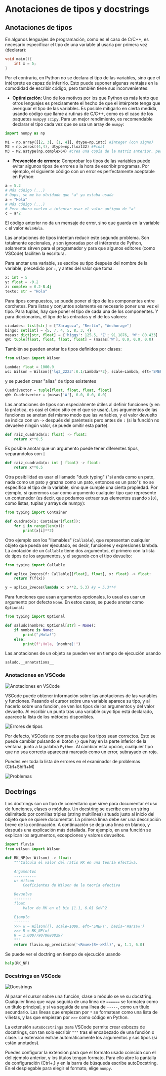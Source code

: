 # Anotaciones de tipos y docstrings

## Anotaciones de tipos

En algunos lenguajes de programación, como es el caso de C/C++, es necesario especificar el tipo de una variable al usarla por primera vez (declarar):

```C
void main(){
    int x = 5;
}
```

Por el contrario, en Python no se declara el tipo de las variables, sino que el intérprete es capaz de inferirlo. Esto puede suponer algunas ventajas en la comodidad de escribir código, pero también tiene sus inconvenientes:

* **Optimización:** Uno de los motivos por los que Python es más lento que otros lenguajes es precisamente el hecho de que el intérprete tenga que averiguar el tipo de las variables. Es posible mitigarlo en cierta medida, usando código que llame a rutinas de C/C++, como es el caso de los paquetes `numpy`y `scipy`. Para un mejor rendimiento, es recomendable declarar el tipo cada vez que se usa un array de `numpy`:

```Python
import numpy as np

M1 = np.array([[2, 3], [1, 4]], dtype=np.intc) #Integer (con signo)
M2 = np.zeros((4,4), dtype=np.float32) #Float
M3 = M2.astype(np.complex64) #Crea una copia de la matriz anterior, pero convirtiéndola a números complejos (la parte real e imaginaria son floats)
```

* **Prevención de errores:** Comprobar los tipos de las variables puede evitar algunos tipos de errores a la hora de escribir programas. Por ejemplo, el siguiente código con un error es perfectamente aceptable en Python:

```Python
a = 5.2
# Más código (...)
# Oops, se me ha olvidado que "a" ya estaba usada
a = "Hola"
# Más código (...)
# Pero ahora vuelvo a intentar usar el valor antiguo de "a"
c = a*2
```

El código anterior no da un mensaje de error, sino que guarda en la variable `c` el valor `HolaHola`.

Las anotaciones de tipos intentan reducir este segundo problema. Son totalmente opcionales, y son ignoradas por el intérprete de Python, solamente sirven para el programador y para que algunos editores (como VSCode) faciliten la escritura.

Para anotar una variable, se escribe su tipo después del nombre de la variable, precedido por `:`, y antes del valor que toma:

```Python
x: int = 5
y: float = -9.2
z: complex = 0.2-8.4j
texto: str = "Hola"
```

Para tipos compuestos, se puede poner el tipo de los componentes entre corchetes. Para listas y conjuntos solamente es necesario poner una vez el tipo. Para tuplas, hay que poner el tipo de cada una de los componentes. Y para diccionarios, el tipo de las entradas y el de los valores:

```Python
ciudades: list[str] = ["Zaragoza", "Berlín", "Anchorage"]
bingo: set[int] = {5, 7, 4, 5, 8, 3, 4}
masas: dict[str, float] = {'higgs': 125.5, 'Z': 91.1876, 'W': 80.433}
qW: tuple[float, float, float, float] = (masas['W'], 0.0, 0.0, 0.0)
```

También se pueden anotar los tipos definidos por clases:

```Python
from wilson import Wilson

Lambda: float = 1000.0
wc: Wilson = Wilson({'lq3_2223':0.1/Lambda**2}, scale=Lambda, eft='SMEFT', basis='Warsaw')
```

y se pueden crear "alias" de tipos existentes

```Python
Cuadrivector = tuple[float, float, float, float]
qW: Cuadrivector = (masas['W'], 0.0, 0.0, 0.0)
```

Las anotaciones de tipos son especialmente útiles al definir funciones (y en la práctica, es casi el único sitio en el que se usan). Los argumentos de las funciones se anotan del mismo modo que las variables, y el valor devuelto se indica con un `->` después del paréntesis pero antes de `:` (si la función no devuelve ningún valor, se puede omitir esta parte).

```Python
def raiz_cuadrada(x: float) -> float:
    return x**0.5
```

Es posible anotar que un argumento puede tener diferentes tipos, separándolos con `|`

```Python
def raiz_cuadrada(x: int | float) -> float:
    return x**0.5
```

Otra posibilidad es usar el llamado "duck typing" ("si anda como un pato, nada como un pato y grazna como un pato, entonces es un pato"): no se especifica el tipo de la variable, sino que cumple una cierta propiedad. Por ejemplo, si queremos usar como argumento cualquier tipo que represente un contenedor (es decir, que podamos extraer sus elementos usando `x[0]`, como listas, tuplas y arrays de numpy):

```Python
from typing import Container

def cuadrado(x: Container[float]):
    for i in range(len(x)):
        print(x[i]**2)
```

Otro ejemplo son los "llamables" (`Callable`), que representan cualquier objeto que pueda ser ejecutado, es decir, funciones y expresiones lambda. La anotación de un `Callable` tiene dos argumentos, el primero con la lista de tipos de los argumentos, y el segundo con el tipo devuelto:

```Python
from typing import Callable

def aplica_2veces(f: Callable[[float], float], x: float) -> float:
    return f(f(x))

y = aplica_2veces(lambda x: x**2, 5.3) #y = 5.3**4
```

Para funciones que usan argumentos opcionales, lo usual es usar un argumento por defecto `None`. En estos casos, se puede anotar como `Optional`:

```Python
from typing import Optional

def saludo(nombre: Optional[str] = None):
    if nombre is None:
        print("¡Hola!")
    else:
        print(f"¡Hola, {nombre}!")
```

Las anotaciones de un objeto se pueden ver en tiempo de ejecución usando

```Python
saludo.__annotations__
```

### Anotaciones en VSCode

![Anotaciones en VSCode](32.png)

VSCode puede obtener información sobre las anotaciones de las variables y funciones. Pasando el cursor sobre una variable aparece su tipo, y al hacerlo sobre una función, se ven los tipos de los argumentos y del valor devuelto. Al escribir un punto tras una variable cuyo tipo está declarado, aparece la lista de los métodos disponibles.

![Errores de tipos](33.png)

Por defecto, VSCode no comprueba que los tipos sean correctos. Esto se puede cambiar pulsando el botón `{}` que hay en la parte inferior de la ventana, junto a la palabra `Python`. Al cambiar esta opción, cualquier tipo que no sea correcto aparecerá marcado como un error, subrayado en rojo.

Puedes ver toda la lista de errores en el examinador de problemas (Ctrl+Shift+M)

![Problemas](34.png)

## Doctrings

Los doctrings son un tipo de comentario que sirve para documentar el uso de funciones, clases o módulos. Un docstring se escribe con un string delimitado por comillas triples (string multilínea) situado justo al inicio del objeto que se quiere documentar. La primera línea debe ser una descripción breve de la continuación. A continuación se deja una línea en blanco, y después una explicación más detallada. Por ejemplo, en una función se explican los argumentos, excepciones y valores devueltos.

```Python
import flavio
from wilson import Wilson

def RK_NP(w: Wilson) -> float:
    """Calcula el valor del ratio RK en una teoría efectiva.

    Argumentos
    ----------
    w: Wilson
        Coeficientes de Wilson de la teoría efectiva

    Devuelve
    --------
    float
        Valor de RK en el bin [1.1, 6.0] GeV^2

    Ejemplo
    -------
    >>> w = Wilson({}, scale=1000, eft='SMEFT', basis='Warsaw')
    >>> R = RK_NP(w)
    R = 1.0007790786808297
    """
    return flavio.np_prediction('<Rmue>(B+->Kll)', w, 1.1, 6.0)
```

Se puede ver el doctring en tiempo de ejecución usando

```Python
help(RK_NP)
```

### Docstrings en VSCode

![Docstrings](35.png)

Al pasar el cursor sobre una función, clase o módulo se ve su docstring. Cualquier línea que vaya seguida de una línea de `======` se formatea como un título principal, y si va seguida de una línea de `-----`, como un título secundario. Las líneas que empiezan por `*` se formatean como una lista de viñetas, y las que empiezan por `>>>` como código en Python.

La extensión `autoDocstrings` para VSCode permite crear esbozos de docstrings, con tan solo escribir `"""` tras el encabezado de una función o clase. La extensión extrae automáticamente los argumentos y sus tipos (si están anotados).

Puedes configurar la extensión para que el formato usado coincida con el del ejemplo anterior, y los títulos tengan formato. Para ello abre la pantalla de configuración (Ctrl+,) y en la barra de búsqueda escribe autoDocstring. En el desplegable para elegir el formato, elige `numpy`.

